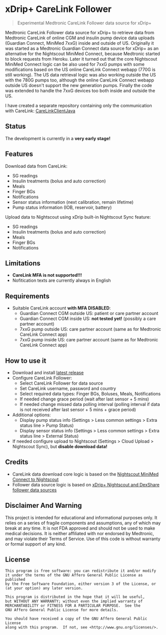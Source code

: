 # xDrip+ CareLink Follower
> Experimental Medtronic CareLink Follower data source for xDrip+

Medtronic CareLink Follower data source for xDrip+ to retrieve data from Medtronic CareLink of online CGM and insulin pump device data uploads (Guardian Connect, MiniMed 7xxG) inside and outside of US. Originally it was started as a Medtronic Guardian Connect data source for xDrip+ as an alternative for the Nightscout MiniMed Connect, because Medtronic started to block requests from Heroku. Later it turned out that the core Nightscout MiniMed Connect logic can be also used for 7xxG pumps with some modifications based on the US online CareLink Connect webapp (770G is still working). The US data retrieval logic was also working outside the US with the 780G pumps too, although the online CareLink Connect webapp outside US doesn't support the new generation pumps. Finally the code was extended to handle the 7xxG devices too both inside and outside the US.

I have created a separate repository containing only the communication
with CareLink: [CareLinkClientJava](https://github.com/benceszasz/CareLinkClientJava)

## Status
The development is currently in a **very early stage!**

## Features
Download data from CareLink:
- SG readings
- Insulin treatments (bolus and auto correction)
- Meals
- Finger BGs
- Notifications
- Sensor status information (next calibration, remain lifetime)
- Pump status information (IOB, reservoir, battery) 

Upload data to Nightscout using xDrip built-in Nightscout Sync feature:
- SG readings
- Insulin treatments (bolus and auto correction)
- Meals
- Finger BGs
- Notifications
 
## Limitations
- **CareLink MFA is not supported!!!**
- Nofitication texts are currently always in English


## Requirements
- Suitable CareLink account **with MFA DISABLED**:
    - Guardian Connect CGM outside US: patient or care partner account
    - Guardian Connect CGM inside US: **not tested yet!** (possibly a care partner account)
    - 7xxG pump outside US: care partner account (same as for Medtronic CareLink Connect app)
  -   7xxG pump inside US: care partner account (same as for Medtronic
      CareLink Connect app)

## How to use it
- Download and install [latest release]((https://github.com/benceszasz/xDripCareLinkFollower/releases)) 
- Configure CareLink Follower:
  - Select CareLink Follower for data source
  - Set CareLink username, password and country
  - Select required data types: Finger BGs, Boluses, Meals,
    Notifications
  - If needed change grace period (wait after last sensor + 5 mins)
  - If needed change missed data polling interval (polling interval if
    data is not received after last sensor + 5 mins + grace period)
- Additional options:
  - Display pump status info (Settings > Less common settings > Extra
    status line > Pump Status)
  - Display sensor status info (Settings > Less common settings > Extra
    status line > External Status)
- If needed configure upload to Nightscout (Settings > Cloud
  Upload > Nightscout Sync), but **disable download data!**

## Credits
- CareLink data download core logic is based on the
  [Nightscout MiniMed Connect to Nightscout](https://github.com/nightscout/minimed-connect-to-nightscout)
- Follower data source logic is based on [xDrip+ Nightscout and DexShare
follower data sources](https://github.com/NightscoutFoundation/xDrip)

## Disclaimer And Warning
This project is intended for educational and informational purposes only. It relies on a series of fragile components and assumptions, any of which may break at any time. It is not FDA approved and should not be used to make medical decisions. It is neither affiliated with nor endorsed by Medtronic, and may violate their Terms of Service. Use of this code is without warranty or formal support of any kind.

## License

[agpl-3]: http://www.gnu.org/licenses/agpl-3.0.txt

    This program is free software: you can redistribute it and/or modify
    it under the terms of the GNU Affero General Public License as published
    by the Free Software Foundation, either version 3 of the License, or
    (at your option) any later version.
    
    This program is distributed in the hope that it will be useful,
    but WITHOUT ANY WARRANTY; without even the implied warranty of
    MERCHANTABILITY or FITNESS FOR A PARTICULAR PURPOSE.  See the
    GNU Affero General Public License for more details.
    
    You should have received a copy of the GNU Affero General Public License
    along with this program.  If not, see <http://www.gnu.org/licenses/>.
